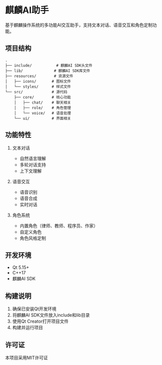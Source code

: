 # 麒麟AI助手

基于麒麟操作系统的多功能AI交互助手，支持文本对话、语音交互和角色定制功能。

## 项目结构

```
.
├── include/           # 麒麟AI SDK头文件
├── lib/              # 麒麟AI SDK库文件
├── resources/        # 资源文件
│   ├── icons/       # 图标文件
│   └── styles/      # 样式文件
└── src/             # 源代码
    ├── core/        # 核心功能
    │   ├── chat/    # 聊天相关
    │   ├── role/    # 角色管理
    │   └── voice/   # 语音处理
    └── ui/          # 界面相关
```

## 功能特性

1. 文本对话
   - 自然语言理解
   - 多轮对话支持
   - 上下文理解

2. 语音交互
   - 语音识别
   - 语音合成
   - 实时对话

3. 角色系统
   - 内置角色（律师、教师、程序员、作家）
   - 自定义角色
   - 角色风格定制

## 开发环境

- Qt 5.15+
- C++17
- 麒麟AI SDK

## 构建说明

1. 确保已安装Qt开发环境
2. 将麒麟AI SDK文件放入include和lib目录
3. 使用Qt Creator打开项目文件
4. 构建并运行项目

## 许可证

本项目采用MIT许可证
